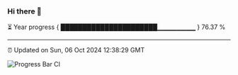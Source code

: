### Hi there 👋

⏳ Year progress { ██████████████████████▁▁▁▁▁▁▁▁ } 76.37 %

---

⏰ Updated on Sun, 06 Oct 2024 12:38:29 GMT

![Progress Bar CI](https://github.com/ZhaoGui/ZhaoGui/workflows/Progress%20Bar%20CI/badge.svg)
